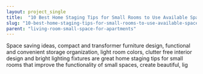 ```yaml
---
layout: project_single
title:  "10 Best Home Staging Tips for Small Rooms to Use Available Spaces Efficiently"
slug: "10-best-home-staging-tips-for-small-rooms-to-use-available-spaces-efficiently"
parent: "living-room-small-space-for-apartments"
---
```

Space saving ideas, compact and transformer furniture design, functional and convenient storage organization, light room colors, clutter free interior design and bright lighting fixtures are great home staging tips for small rooms that improve the functionality of small spaces, create beautiful, lig